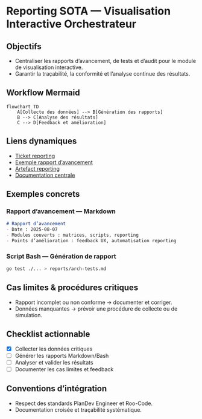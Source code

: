 # Reporting SOTA — Visualisation Interactive Orchestrateur

## Objectifs
- Centraliser les rapports d’avancement, de tests et d’audit pour le module de visualisation interactive.
- Garantir la traçabilité, la conformité et l’analyse continue des résultats.

## Workflow Mermaid
```mermaid
flowchart TD
    A[Collecte des données] --> B[Génération des rapports]
    B --> C[Analyse des résultats]
    C --> D[Feedback et amélioration]
```

## Liens dynamiques
- [Ticket reporting](https://repo/issues/reporting-visu-orch)
- [Exemple rapport d’avancement](rapport_avancement.md)
- [Artefact reporting](../../../reports/arch-report.md)
- [Documentation centrale](../../../../.roo/rules/rules-plandev-engineer/plandev-engineer-reference.md:1)

## Exemples concrets

### Rapport d’avancement — Markdown
```markdown
# Rapport d’avancement
- Date : 2025-08-07
- Modules couverts : matrices, scripts, reporting
- Points d’amélioration : feedback UX, automatisation reporting
```

### Script Bash — Génération de rapport
```bash
go test ./... > reports/arch-tests.md
```

## Cas limites & procédures critiques
- Rapport incomplet ou non conforme → documenter et corriger.
- Données manquantes → prévoir une procédure de collecte ou de simulation.

## Checklist actionnable
- [x] Collecter les données critiques
- [ ] Générer les rapports Markdown/Bash
- [ ] Analyser et valider les résultats
- [ ] Documenter les cas limites et feedback

## Conventions d’intégration
- Respect des standards PlanDev Engineer et Roo-Code.
- Documentation croisée et traçabilité systématique.
